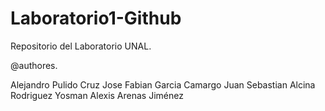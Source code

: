 # Laboratorio1-Github

Repositorio del Laboratorio UNAL.

@authores.

Alejandro Pulido Cruz
Jose Fabian Garcia Camargo
Juan Sebastian Alcina Rodriguez
Yosman Alexis Arenas Jiménez
